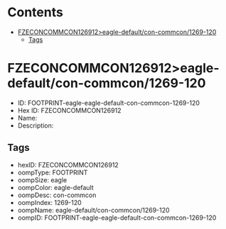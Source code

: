 



Contents
========

* [FZECONCOMMCON126912>eagle-default/con-commcon/1269-120](#fzeconcommcon126912eagle-defaultcon-commcon1269-120)
	* [Tags](#tags)

# FZECONCOMMCON126912>eagle-default/con-commcon/1269-120

- ID: FOOTPRINT-eagle-eagle-default-con-commcon-1269-120
- Hex ID: FZECONCOMMCON126912
- Name: 
- Description: 

## Tags

- hexID: FZECONCOMMCON126912
- oompType: FOOTPRINT
- oompSize: eagle
- oompColor: eagle-default
- oompDesc: con-commcon
- oompIndex: 1269-120
- oompName: eagle-default/con-commcon/1269-120
- oompID: FOOTPRINT-eagle-eagle-default-con-commcon-1269-120
